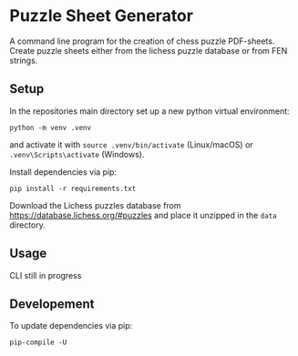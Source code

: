 # Puzzle Sheet Generator

A command line program for the creation of chess puzzle PDF-sheets. 
Create puzzle sheets either from the lichess puzzle database or from FEN strings.

## Setup

In the repositories main directory set up a new python virtual environment:
```commandline
python -m venv .venv
```
and activate it with `source .venv/bin/activate` (Linux/macOS) or `.venv\Scripts\activate` (Windows).

Install dependencies via pip:
```commandline
pip install -r requirements.txt
```

Download the Lichess puzzles database from https://database.lichess.org/#puzzles and place it unzipped in the `data` directory.

## Usage

CLI still in progress

## Developement

To update dependencies via pip:
```commandline
pip-compile -U
```
